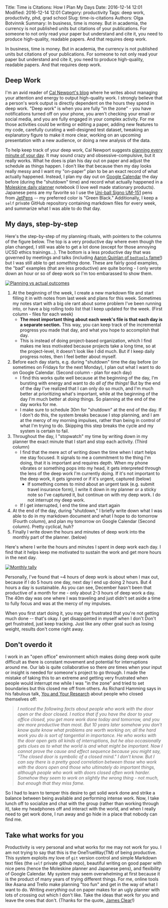 Title: Time is Citations: How I Plan My Days
Date: 2016-12-14 12:01
Modified: 2016-12-14 12:01
Category: productivity
Tags: deep work, productivity, phd, grad school
Slug: time-is-citations
Authors: Olga Botvinnik
Summary: In business, time is money. But in academia, the currency is not published units but citations of your publications. For someone to not only read your paper but understand and cite it, you need to produce high-quality, readable papers. And that requires deep work.

In business, time is money. But in academia, the currency is not published units but citations of your publications. For someone to not only read your paper but understand and cite it, you need to produce high-quality, readable papers. And that requires deep work.

## Deep Work

I'm an avid reader of [Cal Newport's blog](http://calnewport.com/blog/) where he writes about managing your attention and energy to output high-quality work. I strongly believe that a person's work output is directly dependent on the hours they spend in deep work. "Deep work" is when you are fully "in the zone" - you have notifications turned off on your phone, you aren't checking your email or social media, and you are fully engaged in your complex activity. For me those activities could be writing or editing a paper, adding new features to my code, carefully curating a well-designed test dataset, tweaking an explanatory figure to make it more clear, working on an upcoming presentation with a new audience, or doing a new analysis of the data.

To help keep track of your deep work, Cal Newport suggests [planning every minute of your day](http://calnewport.com/blog/2013/12/21/deep-habits-the-importance-of-planning-every-minute-of-your-work-day/). It may sound crazy and obsessive-compulsive, but it really works. What he does is plan his day out on paper and adjust the schedule as things happen. I don't like that because then my day looks really messy and I want my "on-paper" plan to be an exact record of what actually happened. Instead, I plan my day out on [Google Calendar](https://calendar.google.com) the day before (during the "shutdown" time) and record what actually happened in a [Moleskine daily planner](https://www.amazon.com/Moleskine-Daily-Planner-Large-Black/dp/B015NG44KC/ref=dp_ob_title_bk) notebook (I love well made stationary products). Japanese pens are my favorite so I use the [Uni-ball Signo UM-151](http://www.jetpens.com/Uni-ball-Signo-UM-151-Gel-Pens/ct/286) pens from [JetPens](http://www.jetpens.com/blog/uni-ball-signo-a-comprehensive-guide/pt/639) -- my preferred color is "Green Black." Additionally, I keep a `self` private GitHub repository containing markdown files for every week, and summarize what I was able to do that day.

## My days, step-by-step

Here's the step-by-step of my planning rituals, with pointers to the columns of the figure below. The top is a very productive day where even though the plan changed, I still was able to get a lot done (except for those annoying UCSD ethics trainings...). The bottom is a less productive day that was governed by meetings and talks (including [Aaron Quinlan of `bedtools` fame!](https://twitter.com/gabepratt/status/801148674499690496)) but I was still able to get *something* done. These are fairly good examples, the "bad" examples (that are less productive) are quite boring - I only wrote down an hour or so of deep work so I'm too embarassed to show them.

[![Planning vs actual outcomes](/images/plan_vs_actual-150ppi.png)](/images/plan_vs_actual-300ppi.png)

1. At the beginning of the week, I create a new markdown file and start filling it in with notes from last week and plans for this week. Sometimes my notes start with a big ole rant about some problem I've been running into, or have a big rolling todo list that I keep updated for the week. (First column - files for each week)
	- **The most important thing about each week's file is that each day is a separate section.** This way, you can keep track of the incremental progress you made that day, and what you hope to accomplish that day. 
	- This is instead of doing project-based organization, which I find makes me less motivated because projects take a long time, so at the project-level, it doesn't look like I did much. But if I keep daily progress notes, then I feel better about myself.
1. Before each day starts, e.g. during "shutdown" time the day before (or sometimes on Fridays for the next Monday), I plan out what I want to do on Google Calendar. (Second column - plan for each day)
	- I find this works quite well because at the beginning of the day, I'm bursting with energy and want to do *all of the things!* But by the end of the day I've realized that I can only do so much, and I'm much better at prioritizing what's important, while at the beginning of the day I'm much better at *doing* things. So planning at the end of the day works for me.
 	- I make sure to schedule 30m for "shutdown" at the end of the day. If I don't do this, the system breaks because I stop planning, and I am at the mercy of my morning impulses, rather than being in control of what I'm trying to do. Skipping this step breaks the cycle and my system is certain to fail.
1. Throughout the day, I "stopwatch" my time by writing down in my planner the exact minute that I start and stop each activity. (Third column)
	- I find that the mere act of writing down the time when I start helps me stay focused. It signals to me a commitment to the thing I'm doing, that it is important and requires depth. When my phone vibrates or something pops into my head, it gets interpreted through the lens of the deep work I'm currently doing. If it's not important to the deep work, it gets ignored or if it's urgent, captured (below)
	 	- If something comes to mind about an urgent task (e.g. submit travel insurance form), I write it down in my planner or a sticky note so I've captured it, but continue on with my deep work. I do not interrupt my deep work.
 	- If I get interrupted, I end the time and start again
1. At the end of the day, during "shutdown," I briefly write down what I was able to do in my markdown document and what I hope to do tomorrow (Fourth column), and plan my tomorrow on Google Calendar (Second column). Pretty cyclical, huh?
1. Finally I write down the hours and minutes of deep work into the monthly part of the planner. (below)

Here's where I write the hours and minutes I spent in deep work each day. I find that it helps keep me motivated to sustain the work and get more hours in the next day.

[![Monthly tally](/images/deep_work_monthly_tally.jpg)](/images/deep_work_monthly_tally.jpg)

Personally, I've found that ~4 hours of deep work is about when I max out, because if I do 5 hours one day, next day I end up doing 2 hours. But 4 hours a day is sustainable. As you can see, December hasn't been that productive of a month for me - only about 2-3 hours of deep work a day. The 40m day was one where I was traveling and just didn't set aside a time to fully focus and was at the mercy of my impulses.

When you first start doing it, you may get frustrated that you're not getting much done -- that's okay. I get disappointed in myself when I don't  Don't get frustrated, just keep tracking. Just like any other goal such as losing weight, results don't come right away.

## Don't overdo it

I work in an "open office" environment which makes doing deep work quite difficult as there is constant movement and potential for interruptions around me. Our lab is quite collaborative so there *are* times when your input or insight is needed for someone's project to go through. I made the mistake of taking this to an extreme and getting very frustrated when people would interrupt me while I was "in the zone" and tried to set boundaries but this closed me off from others. As Richard Hamming says in his fabulous talk, [You and Your Research](http://www.cs.virginia.edu/~robins/YouAndYourResearch.html) about people who closed themselves off:

> *I noticed the following facts about people who work with the door open or the door closed. I notice that if you have the door to your office closed, you get more work done today and tomorrow, and you are more productive than most. But 10 years later somehow you don't know quite know what problems are worth working on; all the hard work you do is sort of tangential in importance. He who works with the door open gets all kinds of interruptions, but he also occasionally gets clues as to what the world is and what might be important. Now I cannot prove the cause and effect sequence because you might say, "The closed door is symbolic of a closed mind." I don't know. But I can say there is a pretty good correlation between those who work with the doors open and those who ultimately do important things, although people who work with doors closed often work harder. Somehow they seem to work on slightly the wrong thing - not much, but enough that they miss fame.*

So I had to learn to temper this desire to get solid work done and strike a balance between being available and performing intense work. Now, I take lunch off to socialize and chat with the group (rather than working through it), take my headphones off and interact with the world, and when I really need to get work done, I run away and go hide in a place that nobody can find me.

## Take what works for you

Productivity is very personal and what works for me may not work for you. I am not trying to say that this is the OneTrueWay(TM) of being productive. This system exploits my love of `git` version control and simple Markdown text files (the `self` private github repo), beautiful writing on good paper with nice pens (hence the Moleskine planner and Japanese pens), and flexibility of Google Calendar. My system may seem overwhelming at first because it is the product of many years of trying different things. For me, online tools like Asana and Trello make planning "too fun" and get in the way of what I want to do. Writing *everything* out on paper makes for an ugly planner with lots of crossing out which I don't like. Take the ideas that work for you and leave the ones that don't. (Thanks for the quote, [James Clear](https://betterhumans.coach.me/do-more-of-what-already-works-e4ea4ef65b25)!)
